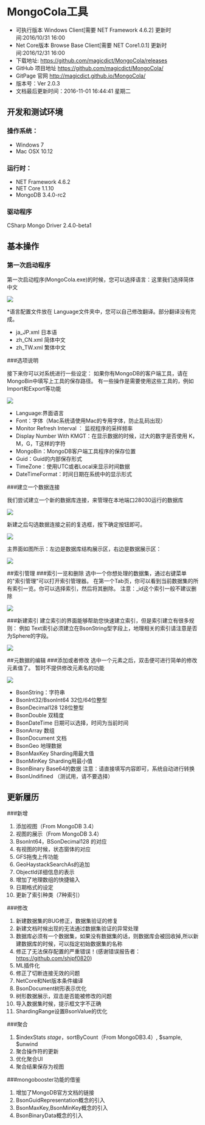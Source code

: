 # MongoCola工具
* 可执行版本 Windows Client[需要 NET Framework 4.6.2] 更新时间:2016/10/31 16:00
* Net Core版本 Browse Base Client[需要 NET Core1.0.1] 更新时间:2016/12/31 16:00
* 下载地址:  <https://github.com/magicdict/MongoCola/releases>
* GitHub 项目地址 <https://github.com/magicdict/MongoCola/>
* GitPage 官网 <http://magicdict.github.io/MongoCola/>
* 版本号：Ver 2.0.3
* 文档最后更新时间：2016-11-01 16:44:41 星期二

## 开发和测试环境
### 操作系统：
* Windows 7
* Mac OSX 10.12

### 运行时：
* NET Framework 4.6.2
* NET Core 1.1.10
* MongoDB 3.4.0-rc2

### 驱动程序
CSharp Mongo Driver 2.4.0-beta1

## 基本操作
### 第一次启动程序
第一次启动程序(MongoCola.exe)的时候，您可以选择语言：这里我们选择简体中文

![](/FileSystem/Thumbnail?filename=00000001_20161101154414_Language.png)

*语言配置文件放在 Language文件夹中，您可以自己修改翻译。部分翻译没有完成。
- ja_JP.xml 日本语
- zh_CN.xml 简体中文
- zh_TW.xml 繁体中文

###选项说明

接下来你可以对系统进行一些设定：
如果你有MongoDB的客户端工具，请在MongoBin中填写上工具的保存路径。
有一些操作是需要使用这些工具的，例如Import和Export等功能

![](/FileSystem/Thumbnail?filename=00000001_20161101155300_option.png)

- Language:界面语言
- Font：字体（Mac系统请使用Mac的专用字体，防止乱码出现）
- Monitor Refresh Interval ： 监视程序的采样频率
- Display Number With KMGT：在显示数据的时候，过大的数字是否使用 K，M，G，T这样的字符
- MongoBin：MongoDB客户端工具程序的保存位置
- Guid：Guid的内部保存形式
- TimeZone：使用UTC或者Local来显示时间数据
- DateTimeFormat：时间日期在系统中的显示形式

###建立一个数据连接

我们尝试建立一个新的数据库连接，来管理在本地端口28030运行的数据库

![](/FileSystem/Thumbnail?filename=00000001_20161101155910_NewConnectiong.png)

新建之后勾选数据连接之前的复选框，按下确定按钮即可。

![](/FileSystem/Thumbnail?filename=00000001_20161101160117_ConnectionList1.png)

主界面如图所示：左边是数据库结构展示区，右边是数据展示区：

![](/FileSystem/Thumbnail?filename=00000001_20161101160732_MainGUI.png)

##索引管理
###索引一览和删除
选中一个你想处理的数据集，通过右键菜单的"索引管理"可以打开索引管理器。
在第一个Tab页，你可以看到当前数据集的所有索引一览。你可以选择索引，然后将其删除。
注意：_id这个索引一般不建议删除

![](/FileSystem/Thumbnail?filename=00000001_20161101161432_IndexMgr_List.png)

###新建索引
建立索引的界面能够帮助您快速建立索引，但是索引建立有很多规则：
例如 Text索引必须建立在BsonString型字段上，地理相关的索引请注意是否为Sphere的字段。

![](/FileSystem/Thumbnail?filename=00000001_20161101161703_IndexMgr_Create.png)

##元数据的编辑
###添加或者修改
选中一个元素之后，双击便可进行简单的修改元素值了。
暂时不提供修改元素名的功能

![](/FileSystem/Thumbnail?filename=00000001_20161101163948_CreateElement.png)

- BsonString：字符串
- BsonInt32/BsonInt64 32位/64位整型
- BsonDecimal128 128位整型
- BsonDouble 双精度
- BsonDateTime 日期可以选择，时间为当前时间
- BsonArray 数组
- BsonDocument 文档
- BsonGeo 地理数据
- BsonMaxKey Sharding用最大值
- BsonMinKey Sharding用最小值
- BsonBinary Base64的数据 注意：请直接填写内容即可，系统自动进行转换
- BsonUndifined （测试用，请不要选择）

## 更新履历
###新增
1. 添加视图（From MongoDB 3.4）
2. 视图的展示（From MongoDB 3.4）
3. BsonInt64，BSonDecimal128 的对应
4. 有视图的时候，状态窗体的对应
5. GFS拖曳上传功能
6. GeoHaystackSearchAs的追加
7. ObjectId详细信息的表示
8. 增加了地理数组的快捷输入
9. 日期格式的设定
10. 更新了索引种类（7种索引）

###修改
1. 新建数据集的BUG修正，数据集验证的修复
2. 新建文档时候出现的无法通过数据集验证的异常处理
3. 数据库必须有一个数据集，如果没有数据集的话，则数据库会被回收掉,所以新建数据库的时候，可以指定初始数据集的名称
4. 修正了无法保存配置的严重错误！(感谢错误报告者： https://github.com/shipf0820)
5. ML插件化
6. 修正了切断连接无效的问题
7. NetCore和Net版本条件编译
8. BsonDocument树形表示优化
9. 树形数据展示，双击是否能被修改的问题
10. 导入数据集时候，提示框文字不正确
11. ShardingRange设置BsonValue的优化

###聚合
1. $indexStats $stage，$sortByCount（From MongoDB3.4）, $sample, $unwind
2. 聚合操作符的更新
3. 优化聚合UI
4. 聚合结果保存为视图

###mongobooster功能的借鉴
1. 增加了MongoDB官方文档的链接
2. BsonGuidRepresentation概念的引入
3. BsonMaxKey,BsonMinKey概念的引入
4. BsonBinaryData概念的引入